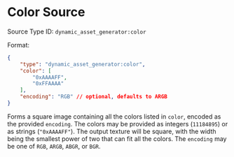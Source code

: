 # Color Source

Source Type ID: `dynamic_asset_generator:color`

Format:

```json
{
    "type": "dynamic_asset_generator:color",
    "color": [
        "0xAAAAFF",
        "0xFFAAAA"
    ],
    "encoding": "RGB" // optional, defaults to ARGB
}
```

Forms a square image containing all the colors listed in `color`, encoded as the provided `encoding`. The colors may be provided as integers (`11184895`) or as strings (`"0xAAAAFF"`). The output texture will be square, with the width being the smallest power of two that can fit all the colors. The `encoding` may be one of `RGB`, `ARGB`, `ABGR`, or `BGR`.
